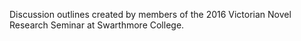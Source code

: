 Discussion outlines created by members of the 2016 Victorian Novel Research Seminar at Swarthmore College.